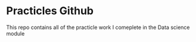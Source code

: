 # Practicles Github
This repo contains all of the practicle work I comeplete in the Data science module
